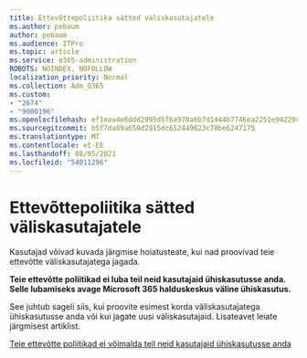 ```yaml
---
title: Ettevõttepoliitika sätted väliskasutajatele
ms.author: pebaum
author: pebaum
ms.audience: ITPro
ms.topic: article
ms.service: o365-administration
ROBOTS: NOINDEX, NOFOLLOW
localization_priority: Normal
ms.collection: Adm_O365
ms.custom:
- "2674"
- "9000196"
ms.openlocfilehash: ef1eaa4e6ddd2995d5f6a970a6b7d1444b7746ea2251e94220c857b10da41d0d
ms.sourcegitcommit: b5f7da89a650d2915dc652449623c78be6247175
ms.translationtype: MT
ms.contentlocale: et-EE
ms.lasthandoff: 08/05/2021
ms.locfileid: "54011296"
---
```

# <a name="organization-policy-settings-for-external-users"></a>Ettevõttepoliitika sätted väliskasutajatele

Kasutajad võivad kuvada järgmise hoiatusteate, kui nad proovivad teie ettevõtte väliskasutajatega jagada. 

   **Teie ettevõtte poliitikad ei luba teil neid kasutajaid ühiskasutusse anda. Selle lubamiseks avage Microsoft 365 halduskeskus väline ühiskasutus.** 

See juhtub sageli siis, kui proovite esimest korda väliskasutajatega ühiskasutusse anda või kui jagate uusi väliskasutajaid. Lisateavet leiate järgmisest artiklist.

[Teie ettevõtte poliitikad ei võimalda teil neid kasutajaid ühiskasutusse anda](https://docs.microsoft.com/sharepoint/support/administration/organization-policies-do-not-allow-you-to-share-with-users-error)






